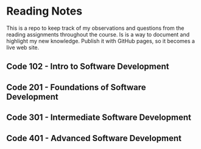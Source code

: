 # Reading Notes
This is a repo to keep track of my observations and questions from the reading assignments throughout the course.
Is is a way to document and highlight my new knowledge. Publish it with GitHub pages, so it becomes a live web site.
## Code 102 - Intro to Software Development
## Code 201 - Foundations of Software Development
## Code 301 - Intermediate Software Development
## Code 401 - Advanced Software Development

